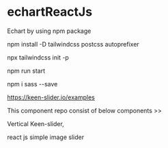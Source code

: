 # echartReactJs

Echart by using npm package
<!-- ApexChart>>Donut -->

<!-- https://apexcharts.com/docs/installation/ -->
<!-- npm install apexcharts --save -->

<!-- apexChart - toolTip -->
<!-- https://apexcharts.com/docs/options/tooltip/ -->

<!-- command to install tailwind css -->

npm install -D tailwindcss postcss autoprefixer

npx tailwindcss init -p

npm run start


<!-- command to install sass into react js app-->
npm i sass --save

<!-- keen-slider types -->
https://keen-slider.io/examples



This component repo consist of below components >> 

Vertical Keen-slider, 

react js simple image slider
